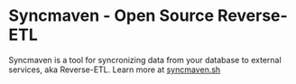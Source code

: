 # Syncmaven - Open Source Reverse-ETL

Syncmaven is a tool for syncronizing data from your database to external services, aka Reverse-ETL. 
Learn more at [syncmaven.sh](https://syncmaven.sh)